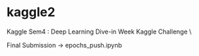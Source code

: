 # kaggle2
Kaggle Sem4 :  Deep Learning Dive-in Week Kaggle Challenge \

Final Submission -> epochs_push.ipynb
